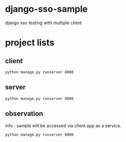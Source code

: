 # django-sso-sample
django sso testing with multiple client

# project lists

## client
```python manage.py runserver 8000```

## server
```python manage.py runserver 9000```

## observation
info : sample will be accessed via client app as a service.

```python manage.py runserver 8080```
